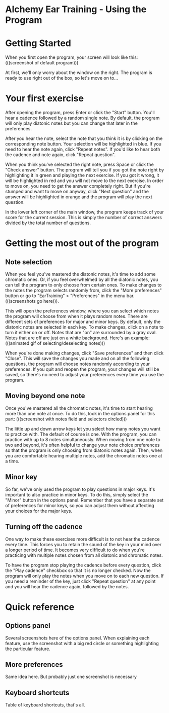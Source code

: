 # Alchemy Ear Training - Using the Program

# Getting Started
  When you first open the program, your screen will look like this: (((screenshot of default program)))
  
  At first, we'll only worry about the window on the right.  The program is ready to use right out of the box, so
  let's move on to...

# Your first exercise
  After opening the program, press Enter or click the "Start" button.  You'll hear a cadence followed by a random
  single note.  By default, the program will only play diatonic notes but you can change that later in the
  preferences.

  After you hear the note, select the note that you think it is by clicking on the corresponding note button.  Your
  selection will be highlighted in blue.  If you need to hear the note again, click "Repeat notes".  If you'd like
  to hear both the cadence and note again, click "Repeat question".  

  When you think you've selected the right note, press Space or click the "Check answer" button.  The program will
  tell you if you got the note right by highlighting it in green and playing the next exercise.  If you got it
  wrong, it will be highlighted in red and you will not move to the next exercise.  In order to move on, you need to
  get the answer completely right.  But if you're stumped and want to move on anyway, click "Next question" and the
  answer will be highlighted in orange and the program will play the next question. 

  In the lower left corner of the main window, the program keeps track of your score for the current session.  This
  is simply the number of correct answers divided by the total number of questions.  

# Getting the most out of the program
## Note selection
   When you feel you've mastered the diatonic notes, it's time to add some chromatic ones.  Or, if you feel
   overwhelmed by all the diatonic notes, you can tell the program to only choose from certain ones.  To make
   changes to the notes the program selects randomly from, click the "More preferences" button or go to
   "EarTraining" > "Preferences" in the menu bar. (((screenshots go here))).

   This will open the preferences window, where you can select which notes the program will choose from when it
   plays random notes.  There are different sets of preferences for major and minor keys.  By default, only the
   diatonic notes are selected in each key.  To make changes, click on a note to turn it either on or off.  Notes
   that are "on" are surrounded by a gray oval.  Notes that are off are just on a white background.  Here's an
   example:  (((animated gif of selecting/deselecting notes)))

   When you're done making changes, click "Save preferences" and then click "Close".  This will save the changes
   you made and on all the following questions, the program will choose notes randomly according to your
   preferences.  If you quit and reopen the program, your changes will still be saved, so there's no need to adjust
   your preferences every time you use the program. 

## Moving beyond one note
   Once you've mastered all the chromatic notes, it's time to start hearing more than one note at once.  To do
   this, look in the options panel for this part:  (((screenshot with notes field and selectors circled)))
   
   The little up and down arrow keys let you select how many notes you want to practice with.  The default of
   course is one.  With the program, you can practice with up to 8 notes simultaneously.  When moving from one note
   to two and beyond, it's often helpful to change your note choice preferences so that the program is only
   choosing from diatonic notes again.  Then, when you are comfortable hearing multiple notes, add the chromatic
   notes one at a time.

## Minor key
   So far, we've only used the program to play questions in major keys.  It's important to also practice in minor
   keys.  To do this, simply select the "Minor" button in the options panel.  Remember that you have a separate set
   of preferences for minor keys, so you can adjust them without affecting your choices for the major keys.    

## Turning off the cadence
   One way to make these exercises more difficult is to not hear the cadence every time.  This forces you to retain
   the sound of the key in your mind over a longer period of time.  It becomes very difficult to do when you're
   practicing with multiple notes chosen from all diatonic and chromatic notes.

   To have the program stop playing the cadence before every question, click the "Play cadence" checkbox so that it
   is no longer checked.  Now the program will only play the notes when you move on to each new question.  If you
   need a reminder of the key, just click "Repeat question" at any point and you will hear the cadence again,
   followed by the notes.  

# Quick reference
## Options panel
   Several screenshots here of the options panel.  When explaining each feature, use the screenshot with a big red
   circle or something highlighting the particular feature.
   
## More preferences
   Same idea here.  But probably just one screenshot is necessary
   
## Keyboard shortcuts
   Table of keyboard shortcuts, that's all.
